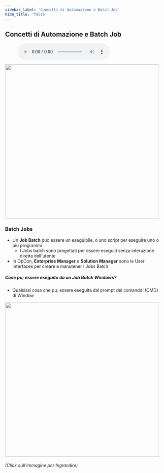 ```yaml
---
sidebar_label: 'Concetti di Automazione e Batch Job'
hide_title: 'false'
---
```


## Concetti di Automazione e Batch Job

<figure>
    <audio
        controls
        src="audiobasic/AutomationandBatchJobConcepts.mp3">
            Your browser does not support the
            <code>audio</code> element.
    </audio>
</figure>

<a href="imgbasic/Picture13.png" target="_blank"><img src="imgbasic/Picture13.png" width="500"></img></a>

### Batch Jobs

* Un **Job Batch** può essere un eseguibile, o uno script per eseguire uno o più programmi
    * I Jobs batch sono progettati per essere eseguiti senza interazione diretta dell'utente
* In OpCon, **Enterprise Manager** e **Solution Manager** sono le User Interfaces per creare e manutener i Jobs Batch


##### Cose pu; essere eseguito da un Job Batch Windows?

* Qualsiasi cosa che pu; essere eseguita dal prompt dei comanddi (CMD) di Window

<a href="imgbasic/Picture14.png" target="_blank"><img src="imgbasic/Picture14.png" width="500"></img></a>

###### (Click sull'Immagine per Ingrandire)
